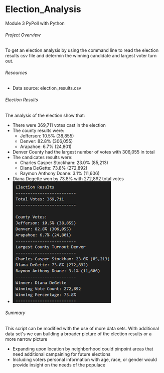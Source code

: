 # Election_Analysis
Module 3 PyPoll with Python
###### Project Overview
To get an election analysis by using the command line to read the election results csv file and determin the winning candidate and largest voter turn out.
###### Resources
- Data source: election_results.csv
###### Election Results
The analysis of the election show that:
- There were 369,711 votes cast in the election
- The county results were:
    - Jefferson: 10.5% (38,855)
    - Denver: 82.8% (306,055)
    - Arapahoe: 6.7% (24,801)
- Denver County had the largest number of votes with 306,055 in total
- The candicates results were:
    - Charles Casper Stockham: 23.0% (85,213)
    - Diana DeGette: 73.8% (272,892)
    - Raymon Anthony Doane: 3.1% (11,606)
- Diana Degette won by 73.8% with 272,892 total votes
- ![Election Results](https://github.com/robyndook/Election_Analysis/blob/7f13df1b595a89274ed53b3789a4f7716698b937/Analysis/election_analysis.png)
###### Summary
This script can be modified with the use of more data sets. With additional data set's we can building a broader picture of the election results or a more narrow picture
- Expanding upon location by neighborhood could pinpoint areas that need additional campaining for future elections
- Including voters personal information with age, race, or gender would provide insight on the needs of the populace



<!--
1. Overview of Election Audit: Explain the purpose of this election audit analysis.
2. [x]Election-Audit Results: Using a bulleted list, address the following election outcomes. Use images or examples of your code as support where necessary.
-[x]How many votes were cast in this congressional election?
-[x]Provide a breakdown of the number of votes and the percentage of total votes for each county in the precinct.
-[x]Which county had the largest number of votes?
-[x]Provide a breakdown of the number of votes and the percentage of the total votes each candidate received.
-[x]Which candidate won the election, what was their vote count, and what was their percentage of the total votes?
3. Election-Audit Summary: In a summary statement, provide a business proposal to the election commission on how this script can be used—with some modifications—for any election. Give at least two examples of how this script can be modified to be used for other elections.-->
